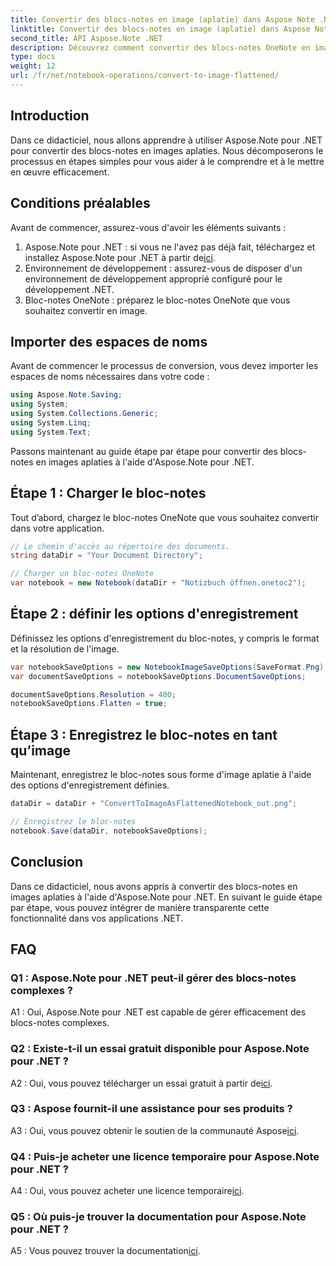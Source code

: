 ```yaml
---
title: Convertir des blocs-notes en image (aplatie) dans Aspose Note .NET
linktitle: Convertir des blocs-notes en image (aplatie) dans Aspose Note .NET
second_title: API Aspose.Note .NET
description: Découvrez comment convertir des blocs-notes OneNote en images aplaties à l'aide d'Aspose.Note pour .NET. Guide étape par étape pour une intégration transparente.
type: docs
weight: 12
url: /fr/net/notebook-operations/convert-to-image-flattened/
---
```

## Introduction

Dans ce didacticiel, nous allons apprendre à utiliser Aspose.Note pour .NET pour convertir des blocs-notes en images aplaties. Nous décomposerons le processus en étapes simples pour vous aider à le comprendre et à le mettre en œuvre efficacement.

## Conditions préalables

Avant de commencer, assurez-vous d'avoir les éléments suivants :

1.  Aspose.Note pour .NET : si vous ne l'avez pas déjà fait, téléchargez et installez Aspose.Note pour .NET à partir de[ici](https://releases.aspose.com/note/net/).
2. Environnement de développement : assurez-vous de disposer d'un environnement de développement approprié configuré pour le développement .NET.
3. Bloc-notes OneNote : préparez le bloc-notes OneNote que vous souhaitez convertir en image.

## Importer des espaces de noms

Avant de commencer le processus de conversion, vous devez importer les espaces de noms nécessaires dans votre code :

```csharp
using Aspose.Note.Saving;
using System;
using System.Collections.Generic;
using System.Linq;
using System.Text;
```

Passons maintenant au guide étape par étape pour convertir des blocs-notes en images aplaties à l'aide d'Aspose.Note pour .NET.

## Étape 1 : Charger le bloc-notes

Tout d’abord, chargez le bloc-notes OneNote que vous souhaitez convertir dans votre application.

```csharp
// Le chemin d'accès au répertoire des documents.
string dataDir = "Your Document Directory";

// Charger un bloc-notes OneNote
var notebook = new Notebook(dataDir + "Notizbuch öffnen.onetoc2");
```

## Étape 2 : définir les options d'enregistrement

Définissez les options d'enregistrement du bloc-notes, y compris le format et la résolution de l'image.

```csharp
var notebookSaveOptions = new NotebookImageSaveOptions(SaveFormat.Png);
var documentSaveOptions = notebookSaveOptions.DocumentSaveOptions;

documentSaveOptions.Resolution = 400;
notebookSaveOptions.Flatten = true;
```

## Étape 3 : Enregistrez le bloc-notes en tant qu’image

Maintenant, enregistrez le bloc-notes sous forme d'image aplatie à l'aide des options d'enregistrement définies.

```csharp
dataDir = dataDir + "ConvertToImageAsFlattenedNotebook_out.png";

// Enregistrez le bloc-notes
notebook.Save(dataDir, notebookSaveOptions);
```

## Conclusion

Dans ce didacticiel, nous avons appris à convertir des blocs-notes en images aplaties à l'aide d'Aspose.Note pour .NET. En suivant le guide étape par étape, vous pouvez intégrer de manière transparente cette fonctionnalité dans vos applications .NET.

## FAQ

### Q1 : Aspose.Note pour .NET peut-il gérer des blocs-notes complexes ?

A1 : Oui, Aspose.Note pour .NET est capable de gérer efficacement des blocs-notes complexes.

### Q2 : Existe-t-il un essai gratuit disponible pour Aspose.Note pour .NET ?

 A2 : Oui, vous pouvez télécharger un essai gratuit à partir de[ici](https://releases.aspose.com/).

### Q3 : Aspose fournit-il une assistance pour ses produits ?

 A3 : Oui, vous pouvez obtenir le soutien de la communauté Aspose[ici](https://forum.aspose.com/c/note/28).

### Q4 : Puis-je acheter une licence temporaire pour Aspose.Note pour .NET ?

 A4 : Oui, vous pouvez acheter une licence temporaire[ici](https://purchase.aspose.com/temporary-license/).

### Q5 : Où puis-je trouver la documentation pour Aspose.Note pour .NET ?

 A5 : Vous pouvez trouver la documentation[ici](https://reference.aspose.com/note/net/).